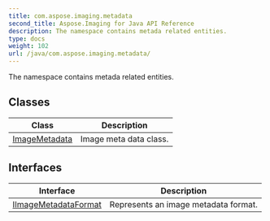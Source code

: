 ```yaml
---
title: com.aspose.imaging.metadata
second_title: Aspose.Imaging for Java API Reference
description: The namespace contains metada related entities.
type: docs
weight: 102
url: /java/com.aspose.imaging.metadata/
---
```


The namespace contains metada related entities.


## Classes

| Class | Description |
| --- | --- |
| [ImageMetadata](../com.aspose.imaging.metadata/imagemetadata) | Image meta data class. |

## Interfaces

| Interface | Description |
| --- | --- |
| [IImageMetadataFormat](../com.aspose.imaging.metadata/iimagemetadataformat) | Represents an image metadata format. |
